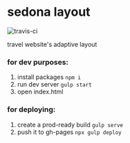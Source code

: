 # sedona layout

![travis-ci](https://api.travis-ci.org/imciflam/sedona-layout.svg?branch=master)

travel website's adaptive layout

### for dev purposes:
1. install packages
```npm i```
2. run dev server
```gulp start```
3. open index.html

### for deploying:
1. create a prod-ready build
```gulp serve```
2. push it to gh-pages
```npx gulp deploy```
